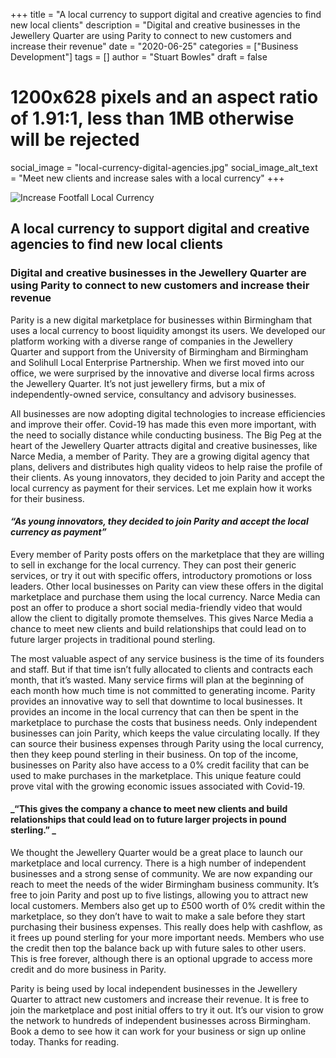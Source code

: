 +++
title = "A local currency to support digital and creative agencies to find new local clients"
description = "Digital and creative businesses in the Jewellery Quarter are using Parity to connect to new customers and increase their revenue"
date = "2020-06-25"
categories = ["Business Development"]
tags = []
author = "Stuart Bowles"
draft = false
# 1200x628 pixels and an aspect ratio of 1.91:1, less than 1MB otherwise will be rejected
social_image = "local-currency-digital-agencies.jpg"
social_image_alt_text = "Meet new clients and increase sales with a local currency"
+++

![Increase Footfall Local Currency](increase-footfall-local-currency.jpg)

## A local currency to support digital and creative agencies to find new local clients

### Digital and creative businesses in the Jewellery Quarter are using Parity to connect to new customers and increase their revenue

Parity is a new digital marketplace for businesses within Birmingham that uses a local currency to boost liquidity amongst its users. We developed our platform working with a diverse range of companies in the Jewellery Quarter and support from the University of Birmingham and Birmingham and Solihull Local Enterprise Partnership. When we first moved into our office, we were surprised by the innovative and diverse local firms across the Jewellery Quarter. It’s not just jewellery firms, but a mix of independently-owned service, consultancy and advisory businesses. 

All businesses are now adopting digital technologies to increase efficiencies and improve their offer. Covid-19 has made this even more important, with the need to socially distance while conducting business. The Big Peg at the heart of the Jewellery Quarter attracts digital and creative businesses, like Narce Media, a member of Parity. They are a growing digital agency that plans, delivers and distributes high quality videos to help raise the profile of their clients. As young innovators, they decided to join Parity and accept the local currency as payment for their services. Let me explain how it works for their business.

#### _“As young innovators, they decided to join Parity and accept the local currency as payment”_

Every member of Parity posts offers on the marketplace that they are willing to sell in exchange for the local currency. They can post their generic services, or try it out with specific offers, introductory promotions or loss leaders. Other local businesses on Parity can view these offers in the digital marketplace and purchase them using the local currency. Narce Media can post an offer to produce a short social media-friendly video that would allow the client to digitally promote themselves. This gives Narce Media a chance to meet new clients and build relationships that could lead on to future larger projects in traditional pound sterling. 

The most valuable aspect of any service business is the time of its founders and staff. But if that time isn’t fully allocated to clients and contracts each month, that it’s wasted. Many service firms will plan at the beginning of each month how much time is not committed to generating income. Parity provides an innovative way to sell that downtime to local businesses. It provides an income in the local currency that can then be spent in the marketplace to purchase the costs that business needs. Only independent businesses can join Parity, which keeps the value circulating locally. If they can source their business expenses through Parity using the local currency, then they keep pound sterling in their business. On top of the income, businesses on Parity also have access to a 0% credit facility that can be used to make purchases in the marketplace. This unique feature could prove vital with the growing economic issues associated with Covid-19. 

#### _“This gives the company a chance to meet new clients and build relationships that could lead on to future larger projects in pound sterling.” _

We thought the Jewellery Quarter would be a great place to launch our marketplace and local currency. There is a high number of independent businesses and a strong sense of community. We are now expanding our reach to meet the needs of the wider Birmingham business community. It’s free to join Parity and post up to five listings, allowing you to attract new local customers. Members also get up to £500 worth of 0% credit within the marketplace, so they don’t have to wait to make a sale before they start purchasing their business expenses. This really does help with cashflow, as it frees up pound sterling for your more important needs. Members who use the credit then top the balance back up with future sales to other users. This is free forever, although there is an optional upgrade to access more credit and do more business in Parity.

Parity is being used by local independent businesses in the Jewellery Quarter to attract new customers and increase their revenue. It is free to join the marketplace and post initial offers to try it out. It’s our vision to grow the network to hundreds of independent businesses across Birmingham. Book a demo to see how it can work for your business or sign up online today. Thanks for reading.
